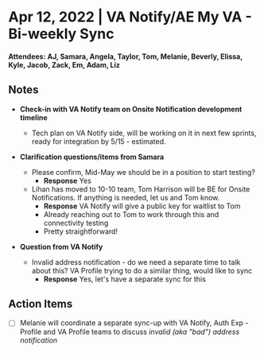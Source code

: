 # Apr 12, 2022 | VA Notify/AE My VA - Bi-weekly Sync
#### Attendees: AJ, Samara, Angela, Taylor, Tom, Melanie, Beverly, Elissa, Kyle, Jacob, Zack, Em, Adam, Liz

## Notes
- **Check-in with VA Notify team on Onsite Notification development timeline**
     - Tech plan on VA Notify side, will be working on it in next few sprints, ready for integration by 5/15 - estimated.
- **Clarification questions/items from Samara**
     - Please confirm, Mid-May we should be in a position to start testing?
          - **Response** Yes
     - Lihan has moved to 10-10 team, Tom Harrison will be BE for Onsite Notifications.  If anything is needed, let us and Tom know.
          - **Response** VA Notify will give a public key for waitlist to Tom
          - Already reaching out to Tom to work through this and connectivity testing
          - Pretty straightforward!

- **Question from VA Notify**
     - Invalid address notification - do we need a separate time to talk about this?  VA Profile trying to do a similar thing, would like to sync
          - **Response** Yes, let's have a separate sync for this

## Action Items
- [ ] Melanie will coordinate a separate sync-up with VA Notify, Auth Exp - Profile and VA Profile teams to discuss _invalid (aka "bad") address notification_
